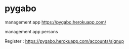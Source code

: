 # pygabo
management app https://pygabo.herokuapp.com/

management app persons

Register : https://pygabo.herokuapp.com/accounts/signup

